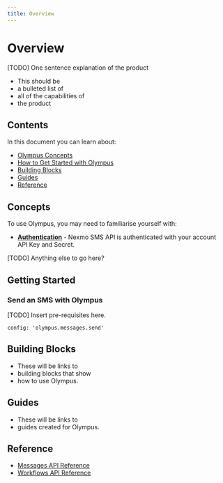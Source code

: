 ```yaml
---
title: Overview
---
```


# Overview

[TODO] One sentence explanation of the product

* This should be
* a bulleted list of
* all of the capabilities of
* the product

## Contents

In this document you can learn about:

* [Olympus Concepts](#concepts)
* [How to Get Started with Olympus](#getting-started)
* [Building Blocks](#building-blocks)
* [Guides](#guides)
* [Reference](#reference)

## Concepts

To use Olympus, you may need to familiarise yourself with:

* **[Authentication](/concepts/guides/authentication)** - Nexmo SMS API is authenticated with your account API Key and Secret.

[TODO] Anything else to go here?

## Getting Started

### Send an SMS with Olympus

[TODO] Insert pre-requisites here.

```tabbed_examples
config: 'olympus.messages.send'
```

## Building Blocks

* These will be links to
* building blocks that show
* how to use Olympus.

## Guides

* These will be links to
* guides created for Olympus.

## Reference

* [Messages API Reference](/api/olympus/messages)
* [Workflows API Reference](/api/olympus/workflows)
